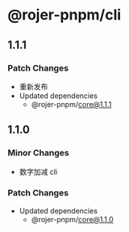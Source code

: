 # @rojer-pnpm/cli

## 1.1.1

### Patch Changes

- 重新发布
- Updated dependencies
  - @rojer-pnpm/core@1.1.1

## 1.1.0

### Minor Changes

- 数字加减 cli

### Patch Changes

- Updated dependencies
  - @rojer-pnpm/core@1.1.0
